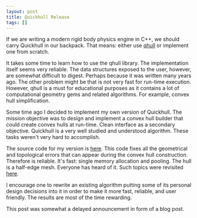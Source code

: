 ```yaml
---
layout: post
title: Quickhull Release
tags: []
---
```


If we are writing a modern rigid body physics engine in C++, we should carry Quickhull in our backpack. That means: either use 
[qhull](http://www.qhull.org) or implement one from scratch.

It takes some time to learn how to use the qhull library. The implementation itself seems very reliable. The data structures exposed to the user, however, are somewhat difficult to digest. Perhaps because it was written many years ago. The other problem might be that is not very fast for run-time execution. However, qhull is a must for educational purposes as it contains a lot of computational geometry gems and related algorithms. For example, convex hull simplification.

Some time ago I decided to implement my own version of Quickhull. The mission objective was to design and implement a convex hull builder that could create convex hulls at run-time. Clean interface as a secondary objective. Quickhull is a very well studied and understood algorithm. These tasks weren't very hard to accomplish.

The source code for my version is [here](https://github.com/irlanrobson/bounce). This code fixes all the geometrical and topological errors that can appear during the convex hull construction. Therefore is reliable. It's fast: single memory allocation and pooling. The hull is a half-edge mesh. Everyone has heard of it. Such topics were revisited
[here](http://box2d.org/files/GDC2014/DirkGregorius_ImplementingQuickHull.pdf).

I encourage one to rewrite an existing algorithm putting some of its personal design decisions into it in order to make it more fast, reliable, and user friendly. The results are most of the time rewarding.

This post was somewhat a delayed announcement in form of a blog post.
